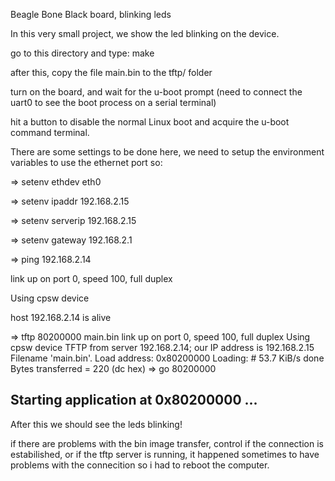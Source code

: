 Beagle Bone Black board, blinking leds

In this very small project, we show the led blinking on the device.

go to this directory and type: make

after this, copy the file main.bin to the tftp/ folder

turn on the board, and wait for the u-boot prompt (need to connect the uart0 to see the boot process on a serial terminal)

hit a button to disable the normal Linux boot and acquire the u-boot command terminal.

There are some settings to be done here, we need to setup the environment variables to use the ethernet port so:



=> setenv ethdev eth0

=> setenv ipaddr 192.168.2.15

=> setenv serverip 192.168.2.15

=> setenv gateway 192.168.2.1

=> ping 192.168.2.14

link up on port 0, speed 100, full duplex

Using cpsw device

host 192.168.2.14 is alive

=> tftp 80200000 main.bin
link up on port 0, speed 100, full duplex
Using cpsw device
TFTP from server 192.168.2.14; our IP address is 192.168.2.15
Filename 'main.bin'.
Load address: 0x80200000
Loading: #
	 53.7 KiB/s
done
Bytes transferred = 220 (dc hex)
=> go 80200000
## Starting application at 0x80200000 ...

After this we should see the leds blinking!

if there are problems with the bin image transfer, control if the connection is estabilished, or if the tftp server is running,
it happened sometimes to have problems with the connecition so i had to reboot the computer.



